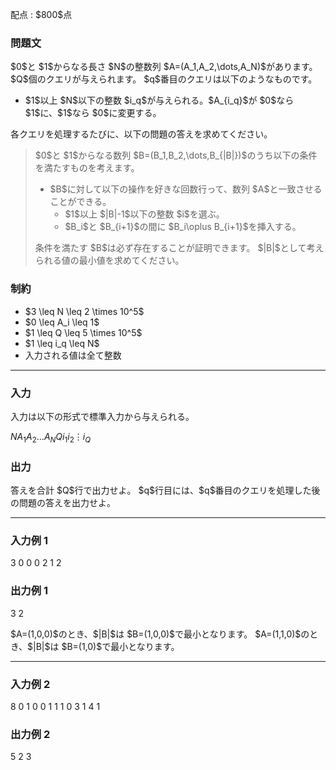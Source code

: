 
<div>

<span>

<span>

<p>
配点 : $800$点
</p>

<div>

<section>

### **問題文**

<p>
$0$と $1$からなる長さ $N$の整数列 $A=(A_1,A_2,\dots,A_N)$があります。
$Q$個のクエリが与えられます。
$q$番目のクエリは以下のようなものです。
</p>

<ul>

<li>
$1$以上 $N$以下の整数 $i_q$が与えられる。$A_{i_q}$が $0$なら $1$に、$1$なら $0$に変更する。
</li>

</ul>

<p>
各クエリを処理するたびに、以下の問題の答えを求めてください。
</p>

<blockquote>

<p>
$0$と $1$からなる数列 $B=(B_1,B_2,\dots,B_{|B|})$のうち以下の条件を満たすものを考えます。

</p>

<ul>

<li>
$B$に対して以下の操作を好きな回数行って、数列 $A$と一致させることができる。 
<ul>

<li>
$1$以上 $|B|-1$以下の整数 $i$を選ぶ。
</li>

<li>
$B_i$と $B_{i+1}$の間に $B_i\oplus B_{i+1}$を挿入する。 
</li>

</ul>

</li>

</ul>
条件を満たす $B$は必ず存在することが証明できます。
$|B|$として考えられる値の最小値を求めてください。
<p>

</p>

</blockquote>

</section>

</div>

<div>

<section>

### **制約**

<ul>

<li>
$3 \leq N \leq 2 \times 10^5$
</li>

<li>
$0 \leq A_i \leq 1$
</li>

<li>
$1 \leq Q \leq 5 \times 10^5$
</li>

<li>
$1 \leq i_q \leq N$
</li>

<li>
入力される値は全て整数
</li>

</ul>

</section>

</div>

---

<div>

<div>

<section>

### **入力**

<p>
入力は以下の形式で標準入力から与えられる。
</p>

<div>

$N$$A_1$$A_2$$\dots$$A_N$$Q$$i_1$$i_2$$\vdots$$i_Q$
</div>

</section>

</div>

<div>

<section>

### **出力**

<p>
答えを合計 $Q$行で出力せよ。
$q$行目には、$q$番目のクエリを処理した後の問題の答えを出力せよ。
</p>

</section>

</div>

</div>

---

<div>

<section>

### **入力例 1**

<div>

3
0 0 0
2
1
2

</div>

</section>

</div>

<div>

<section>

### **出力例 1**

<div>

3
2

</div>

<p>
$A=(1,0,0)$のとき、$|B|$は $B=(1,0,0)$で最小となります。
$A=(1,1,0)$のとき、$|B|$は $B=(1,0)$で最小となります。
</p>

</section>

</div>

---

<div>

<section>

### **入力例 2**

<div>

8
0 1 0 0 1 1 1 0
3
1
4
1

</div>

</section>

</div>

<div>

<section>

### **出力例 2**

<div>

5
2
3

</div>

</section>

</div>

</span>

</span>

</div>
